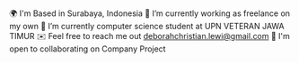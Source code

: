 🌍 I'm Based in Surabaya, Indonesia
🔭 I’m currently working as freelance on my own
🌱 I’m currently computer science student at UPN VETERAN JAWA TIMUR
✉️ Feel free to reach me out deborahchristian.lewi@gmail.com
🤝 I'm open to collaborating on Company Project

<!---
deborahaha/deborahaha is a ✨ special ✨ repository because its `README.md` (this file) appears on your GitHub profile.
You can click the Preview link to take a look at your changes.
--->
